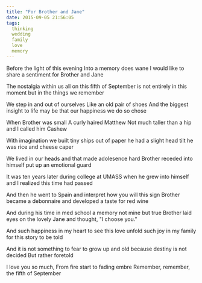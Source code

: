 ```yaml
---
title: "For Brother and Jane"
date: 2015-09-05 21:56:05
tags:
  thinking
  wedding
  family
  love
  memory
---
```


Before the light of this evening
Into a memory does wane
I would like to share a sentiment
for Brother and Jane

The nostalgia within us all
on this fifth of September
is not entirely in this moment
but in the things we remember

We step in and out of ourselves
Like an old pair of shoes
And the biggest insight to life may be
that our happiness we do so chose

When Brother was small
A curly haired Matthew
Not much taller than a hip
and I called him Cashew

With imagination we built
tiny ships out of paper
he had a slight head tilt
he was rice and cheese caper

We lived in our heads
and that made adolesence hard
Brother receded into himself
put up an emotional guard

It was ten years later
during college at UMASS
when he grew into himself
and I realized this time had passed

And then he went to Spain
and interpret how you will this sign
Brother became a debonnaire
and developed a taste for red wine

And during his time in med school
a memory not mine but true
Brother laid eyes on the lovely Jane
and thought, "I choose you."

And such happiness in my heart
to see this love unfold
such joy in my family
for this story to be told

And it is not something to fear
to grow up and old
because destiny is not decided
But rather foretold

I love you so much,
From fire start to fading embre
Remember, remember, the fifth of September
